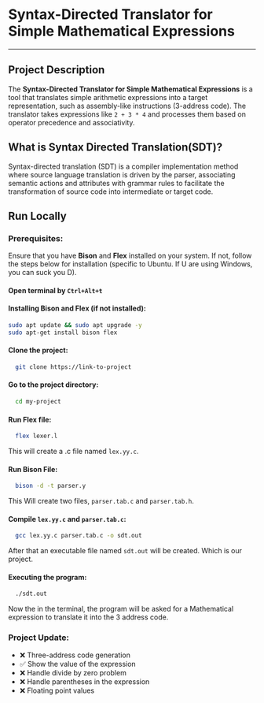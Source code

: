 # Syntax-Directed Translator for Simple Mathematical Expressions
---
## Project Description

The **Syntax-Directed Translator for Simple Mathematical Expressions** is a tool that translates simple arithmetic expressions into a target representation, such as assembly-like instructions (3-address code). The translator takes expressions like `2 + 3 * 4` and processes them based on operator precedence and associativity.


## What is Syntax Directed Translation(SDT)?
Syntax-directed translation (SDT) is a compiler implementation method where source language translation is driven by the parser, associating semantic actions and attributes with grammar rules to facilitate the transformation of source code into intermediate or target code. 




## Run Locally
### Prerequisites:
Ensure that you have **Bison** and **Flex** installed on your system. If not, follow the steps below for installation (specific to Ubuntu. If U are using Windows, you can suck you D).
#### Open terminal by `Ctrl+Alt+t`
#### Installing Bison and Flex (if not installed):
```bash
sudo apt update && sudo apt upgrade -y
sudo apt-get install bison flex
```

#### Clone the project:

```bash
  git clone https://link-to-project
```

#### Go to the project directory:

```bash
  cd my-project
```

#### Run Flex file:

```bash
  flex lexer.l
```
This will create a .c file named `lex.yy.c`.
#### Run Bison File:

```bash
  bison -d -t parser.y
```
This Will create two files, `parser.tab.c` and `parser.tab.h`.

#### Compile `lex.yy.c` and `parser.tab.c`:
```bash
  gcc lex.yy.c parser.tab.c -o sdt.out
```
After that an executable file named `sdt.out` will be created. Which is our project.

#### Executing the program:
```bash
  ./sdt.out
```
Now the in the terminal, the program will be asked for a  Mathematical expression to translate it into the 3 address code. 

### Project Update:
- ❌ Three-address code generation
- ✅ Show the value of the expression 
- ❌ Handle divide by zero problem 
- ❌ Handle parentheses in the expression 
- ❌ Floating point values 
